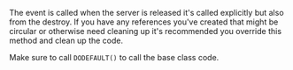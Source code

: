 ﻿The event is called when the server is released it's called explicitly but also from the destroy. If you have any references you've created that might be circular or otherwise need cleaning up it's recommended you override this method and clean up the code.

Make sure to call `DODEFAULT()` to call the base class code.